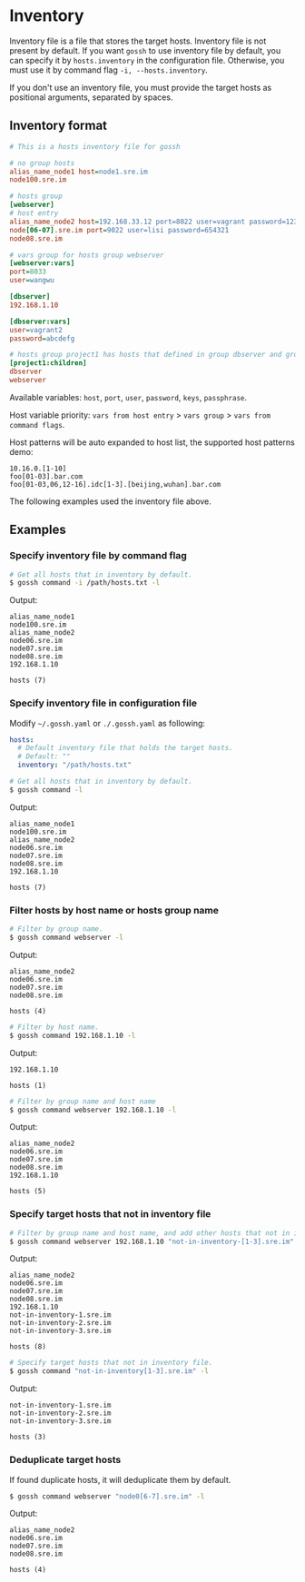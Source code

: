 # Inventory

Inventory file is a file that stores the target hosts. Inventory file is not present by default.
If you want `gossh` to use inventory file by default, you can specify it by `hosts.inventory` in the configuration file. Otherwise, you must use it by command flag `-i, --hosts.inventory`.

If you don't use an inventory file, you must provide the target hosts as positional arguments, separated by spaces.

## Inventory format

```ini
# This is a hosts inventory file for gossh

# no group hosts
alias_name_node1 host=node1.sre.im
node100.sre.im

# hosts group
[webserver]
# host entry
alias_name_node2 host=192.168.33.12 port=8022 user=vagrant password=123456 keys=~/.ssh/id_dsa,~/.ssh/id_rsa passphrase=xxx
node[06-07].sre.im port=9022 user=lisi password=654321
node08.sre.im

# vars group for hosts group webserver
[webserver:vars]
port=8033
user=wangwu

[dbserver]
192.168.1.10

[dbserver:vars]
user=vagrant2
password=abcdefg

# hosts group project1 has hosts that defined in group dbserver and group webserver
[project1:children]
dbserver
webserver
```

Available variables: `host`, `port`, `user`, `password`, `keys`, `passphrase`.

Host variable priority: `vars from host entry` > `vars group` > `vars from command flags`.

Host patterns will be auto expanded to host list, the supported host patterns demo:

```text
10.16.0.[1-10]
foo[01-03].bar.com
foo[01-03,06,12-16].idc[1-3].[beijing,wuhan].bar.com
```

The following examples used the inventory file above.

## Examples

### Specify inventory file by command flag

```sh
# Get all hosts that in inventory by default.
$ gossh command -i /path/hosts.txt -l
```

Output:

```text
alias_name_node1
node100.sre.im
alias_name_node2
node06.sre.im
node07.sre.im
node08.sre.im
192.168.1.10

hosts (7)
```

### Specify inventory file in configuration file

Modify `~/.gossh.yaml` or `./.gossh.yaml` as following:

```yaml
hosts:
  # Default inventory file that holds the target hosts.
  # Default: ""
  inventory: "/path/hosts.txt"
```

```sh
# Get all hosts that in inventory by default.
$ gossh command -l
```

Output:

```text
alias_name_node1
node100.sre.im
alias_name_node2
node06.sre.im
node07.sre.im
node08.sre.im
192.168.1.10

hosts (7)
```

### Filter hosts by host name or hosts group name

```sh
# Filter by group name.
$ gossh command webserver -l
```

Output:

```text
alias_name_node2
node06.sre.im
node07.sre.im
node08.sre.im

hosts (4)
```

```sh
# Filter by host name.
$ gossh command 192.168.1.10 -l
```

Output:

```text
192.168.1.10

hosts (1)
```

```sh
# Filter by group name and host name
$ gossh command webserver 192.168.1.10 -l
```

Output:

```text
alias_name_node2
node06.sre.im
node07.sre.im
node08.sre.im
192.168.1.10

hosts (5)
```

### Specify target hosts that not in inventory file

```sh
# Filter by group name and host name, and add other hosts that not in inventory file.
$ gossh command webserver 192.168.1.10 "not-in-inventory-[1-3].sre.im" -l
```

Output:

```text
alias_name_node2
node06.sre.im
node07.sre.im
node08.sre.im
192.168.1.10
not-in-inventory-1.sre.im
not-in-inventory-2.sre.im
not-in-inventory-3.sre.im

hosts (8)
```

```sh
# Specify target hosts that not in inventory file.
$ gossh command "not-in-inventory[1-3].sre.im" -l
```

Output:

```text
not-in-inventory-1.sre.im
not-in-inventory-2.sre.im
not-in-inventory-3.sre.im

hosts (3)
```

### Deduplicate target hosts

If found duplicate hosts, it will deduplicate them by default.

```sh
$ gossh command webserver "node0[6-7].sre.im" -l
```

Output:

```text
alias_name_node2
node06.sre.im
node07.sre.im
node08.sre.im

hosts (4)
```
